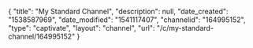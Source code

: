 {
    "title": "My Standard Channel",
    "description": null,
    "date_created": "1538587969",
    "date_modified": "1541117407",
    "channelid": "164995152",
    "type": "captivate",
    "layout": "channel",
    "url": "\/c\/my-standard-channel\/164995152"
}